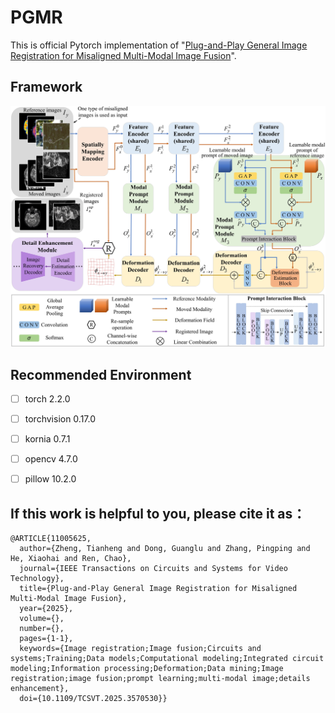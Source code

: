 # PGMR
This is official Pytorch implementation of "[Plug-and-Play General Image Registration for Misaligned Multi-Modal Image Fusion](https://ieeexplore.ieee.org/document/11005625)".

## Framework
![The overall framework of the proposed PGMR.](https://github.com/stwts/PGMR/blob/main/figure/framework.jpg)

## Recommended Environment

 - [ ] torch  2.2.0 
 - [ ] torchvision 0.17.0 
 - [ ] kornia 0.7.1
 - [ ] opencv  4.7.0 
 - [ ] pillow  10.2.0


## If this work is helpful to you, please cite it as：
```
@ARTICLE{11005625,
  author={Zheng, Tianheng and Dong, Guanglu and Zhang, Pingping and He, Xiaohai and Ren, Chao},
  journal={IEEE Transactions on Circuits and Systems for Video Technology}, 
  title={Plug-and-Play General Image Registration for Misaligned Multi-Modal Image Fusion}, 
  year={2025},
  volume={},
  number={},
  pages={1-1},
  keywords={Image registration;Image fusion;Circuits and systems;Training;Data models;Computational modeling;Integrated circuit modeling;Information processing;Deformation;Data mining;Image registration;image fusion;prompt learning;multi-modal image;details enhancement},
  doi={10.1109/TCSVT.2025.3570530}}
```
